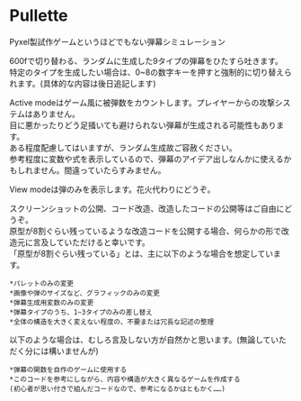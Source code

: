 # Pullette
Pyxel製試作ゲームというほどでもない弾幕シミュレーション

600fで切り替わる、ランダムに生成した9タイプの弾幕をひたすら吐きます。  
特定のタイプを生成したい場合は、0~8の数字キーを押すと強制的に切り替えられます。(具体的な内容は後日追記します)  

Active modeはゲーム風に被弾数をカウントします。プレイヤーからの攻撃システムはありません。  
目に悪かったりどう足掻いても避けられない弾幕が生成される可能性もあります。  
ある程度配慮してはいますが、ランダム生成故ご容赦ください。  
参考程度に変数や式を表示しているので、弾幕のアイデア出しなんかに使えるかもしれません。間違っていたらすみません。  

View modeは弾のみを表示します。花火代わりにどうぞ。  

スクリーンショットの公開、コード改造、改造したコードの公開等はご自由にどうぞ。  
原型が8割ぐらい残っているような改造コードを公開する場合、何らかの形で改造元に言及していただけると幸いです。  
「原型が8割ぐらい残っている」とは、主に以下のような場合を想定しています。   

	*パレットのみの変更  
	*画像や弾のサイズなど、グラフィックのみの変更  
	*弾幕生成用変数のみの変更  
	*弾幕タイプのうち、1~3タイプのみの差し替え  
	*全体の構造を大きく変えない程度の、不要または冗長な記述の整理  

以下のような場合は、むしろ言及しない方が自然かと思います。(無論していただく分には構いませんが)  

	*弾幕の関数を自作のゲームに使用する  
	*このコードを参考にしながら、内容や構造が大きく異なるゲームを作成する  
	(初心者が思い付きで組んだコードなので、参考になるかはともかく……)
